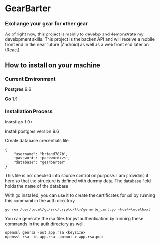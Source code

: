 # GearBarter

### Exchange your gear for other gear

As of right now, this project is mainly to develop and demonstrate my development skills.  This project is the backen API and will receive a mobile front end in the near future (Android) as well as a web front end later on (React)

## How to install on your machine 
### Current Environment

**Postgres** 	9.6

**Go** 		1.9

### Installation Process
Install go 1.9+

Install postgres version 9.6

Create database credentials file
```
{
    "username": "briand787b",
    "password": "password123",
    "database": "gearbarter"
}
```
This file is not checked into source control on purpose.  I am providing it here so that the structure is defined with dummy data.  The `database` field holds the name of the database

With go installed, you can use it to create the certificates for ssl by running this command in the auth directory
```
go run /usr/local/go/src/crypto/tls/generte_cert.go -host=localhost
```

You can generate the rsa files for jwt authentication by running these commands in the auth directory as well.
```
openssl genrsa -out app.rsa <keysize>
openssl rsa -in app.rsa -pubout > app.rsa.pub
```

